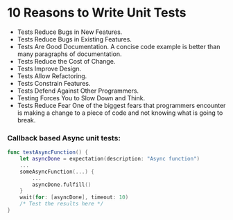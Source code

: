 # 10 Reasons to Write Unit Tests
- Tests Reduce Bugs in New Features.
- Tests Reduce Bugs in Existing Features.
- Tests Are Good Documentation. A concise code example is better than many paragraphs of documentation.
- Tests Reduce the Cost of Change.
- Tests Improve Design.
- Tests Allow Refactoring.
- Tests Constrain Features.
- Tests Defend Against Other Programmers.
- Testing Forces You to Slow Down and Think.
- Tests Reduce Fear One of the biggest fears that programmers encounter is making a change to a piece of code and not knowing what is going to break.

### Callback based Async unit tests:
```swift
func testAsyncFunction() {
    let asyncDone = expectation(description: "Async function")
    ...
    someAsyncFunction(...) {
        ...
        asyncDone.fulfill()
    }
    wait(for: [asyncDone], timeout: 10)
    /* Test the results here */
}
```

